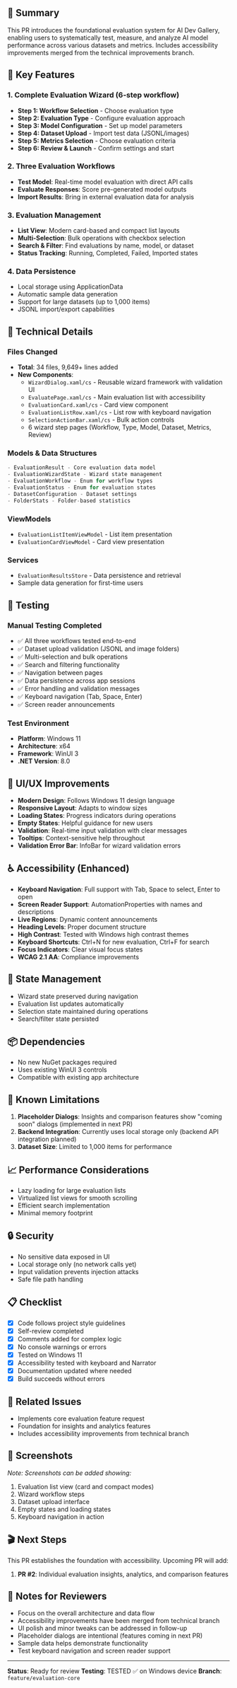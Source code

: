 ## 🎯 Summary

This PR introduces the foundational evaluation system for AI Dev Gallery, enabling users to systematically test, measure, and analyze AI model performance across various datasets and metrics. Includes accessibility improvements merged from the technical improvements branch.

## 🚀 Key Features

### 1. **Complete Evaluation Wizard** (6-step workflow)
- **Step 1: Workflow Selection** - Choose evaluation type
- **Step 2: Evaluation Type** - Configure evaluation approach
- **Step 3: Model Configuration** - Set up model parameters
- **Step 4: Dataset Upload** - Import test data (JSONL/images)
- **Step 5: Metrics Selection** - Choose evaluation criteria
- **Step 6: Review & Launch** - Confirm settings and start

### 2. **Three Evaluation Workflows**
- **Test Model**: Real-time model evaluation with direct API calls
- **Evaluate Responses**: Score pre-generated model outputs
- **Import Results**: Bring in external evaluation data for analysis

### 3. **Evaluation Management**
- **List View**: Modern card-based and compact list layouts
- **Multi-Selection**: Bulk operations with checkbox selection
- **Search & Filter**: Find evaluations by name, model, or dataset
- **Status Tracking**: Running, Completed, Failed, Imported states

### 4. **Data Persistence**
- Local storage using ApplicationData
- Automatic sample data generation
- Support for large datasets (up to 1,000 items)
- JSONL import/export capabilities

## 📝 Technical Details

### Files Changed
- **Total**: 34 files, 9,649+ lines added
- **New Components**:
  - `WizardDialog.xaml/cs` - Reusable wizard framework with validation UI
  - `EvaluatePage.xaml/cs` - Main evaluation list with accessibility
  - `EvaluationCard.xaml/cs` - Card view component
  - `EvaluationListRow.xaml/cs` - List row with keyboard navigation
  - `SelectionActionBar.xaml/cs` - Bulk action controls
  - 6 wizard step pages (Workflow, Type, Model, Dataset, Metrics, Review)

### Models & Data Structures
```csharp
- EvaluationResult - Core evaluation data model
- EvaluationWizardState - Wizard state management
- EvaluationWorkflow - Enum for workflow types
- EvaluationStatus - Enum for evaluation states
- DatasetConfiguration - Dataset settings
- FolderStats - Folder-based statistics
```

### ViewModels
- `EvaluationListItemViewModel` - List item presentation
- `EvaluationCardViewModel` - Card view presentation

### Services
- `EvaluationResultsStore` - Data persistence and retrieval
- Sample data generation for first-time users

## 🧪 Testing

### Manual Testing Completed
- ✅ All three workflows tested end-to-end
- ✅ Dataset upload validation (JSONL and image folders)
- ✅ Multi-selection and bulk operations
- ✅ Search and filtering functionality
- ✅ Navigation between pages
- ✅ Data persistence across app sessions
- ✅ Error handling and validation messages
- ✅ Keyboard navigation (Tab, Space, Enter)
- ✅ Screen reader announcements

### Test Environment
- **Platform**: Windows 11
- **Architecture**: x64
- **Framework**: WinUI 3
- **.NET Version**: 8.0

## 🎨 UI/UX Improvements

- **Modern Design**: Follows Windows 11 design language
- **Responsive Layout**: Adapts to window sizes
- **Loading States**: Progress indicators during operations
- **Empty States**: Helpful guidance for new users
- **Validation**: Real-time input validation with clear messages
- **Tooltips**: Context-sensitive help throughout
- **Validation Error Bar**: InfoBar for wizard validation errors

## ♿ Accessibility (Enhanced)

- **Keyboard Navigation**: Full support with Tab, Space to select, Enter to open
- **Screen Reader Support**: AutomationProperties with names and descriptions
- **Live Regions**: Dynamic content announcements
- **Heading Levels**: Proper document structure
- **High Contrast**: Tested with Windows high contrast themes
- **Keyboard Shortcuts**: Ctrl+N for new evaluation, Ctrl+F for search
- **Focus Indicators**: Clear visual focus states
- **WCAG 2.1 AA**: Compliance improvements

## 🔄 State Management

- Wizard state preserved during navigation
- Evaluation list updates automatically
- Selection state maintained during operations
- Search/filter state persisted

## 📦 Dependencies

- No new NuGet packages required
- Uses existing WinUI 3 controls
- Compatible with existing app architecture

## 🚧 Known Limitations

1. **Placeholder Dialogs**: Insights and comparison features show "coming soon" dialogs (implemented in next PR)
2. **Backend Integration**: Currently uses local storage only (backend API integration planned)
3. **Dataset Size**: Limited to 1,000 items for performance

## 📈 Performance Considerations

- Lazy loading for large evaluation lists
- Virtualized list views for smooth scrolling
- Efficient search implementation
- Minimal memory footprint

## 🔒 Security

- No sensitive data exposed in UI
- Local storage only (no network calls yet)
- Input validation prevents injection attacks
- Safe file path handling

## 📋 Checklist

- [x] Code follows project style guidelines
- [x] Self-review completed
- [x] Comments added for complex logic
- [x] No console warnings or errors
- [x] Tested on Windows 11
- [x] Accessibility tested with keyboard and Narrator
- [x] Documentation updated where needed
- [x] Build succeeds without errors

## 🔗 Related Issues

- Implements core evaluation feature request
- Foundation for insights and analytics features
- Includes accessibility improvements from technical branch

## 📸 Screenshots

_Note: Screenshots can be added showing:_
1. Evaluation list view (card and compact modes)
2. Wizard workflow steps
3. Dataset upload interface
4. Empty states and loading states
5. Keyboard navigation in action

## 🎬 Next Steps

This PR establishes the foundation with accessibility. Upcoming PR will add:
1. **PR #2**: Individual evaluation insights, analytics, and comparison features

## 💬 Notes for Reviewers

- Focus on the overall architecture and data flow
- Accessibility improvements have been merged from technical branch
- UI polish and minor tweaks can be addressed in follow-up
- Placeholder dialogs are intentional (features coming in next PR)
- Sample data helps demonstrate functionality
- Test keyboard navigation and screen reader support

---
**Status**: Ready for review
**Testing**: TESTED ✅ on Windows device
**Branch**: `feature/evaluation-core`